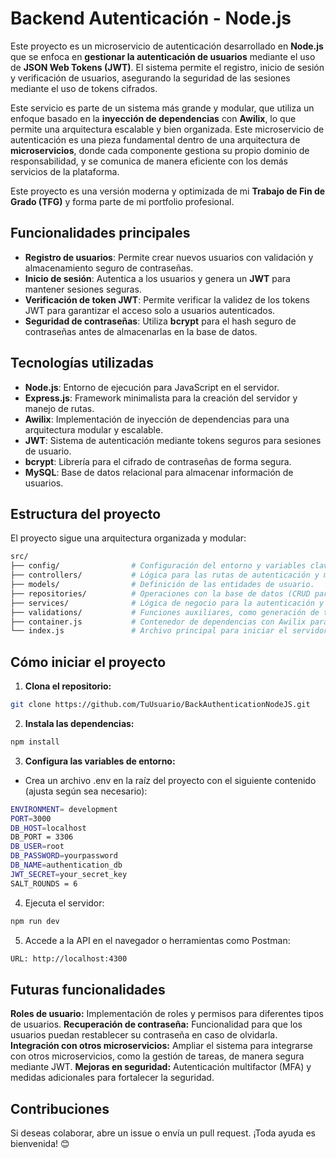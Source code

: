 # Backend Autenticación - Node.js

Este proyecto es un microservicio de autenticación desarrollado en **Node.js** que se enfoca en **gestionar la autenticación de usuarios** mediante el uso de **JSON Web Tokens (JWT)**. El sistema permite el registro, inicio de sesión y verificación de usuarios, asegurando la seguridad de las sesiones mediante el uso de tokens cifrados.

Este servicio es parte de un sistema más grande y modular, que utiliza un enfoque basado en la **inyección de dependencias** con **Awilix**, lo que permite una arquitectura escalable y bien organizada. Este microservicio de autenticación es una pieza fundamental dentro de una arquitectura de **microservicios**, donde cada componente gestiona su propio dominio de responsabilidad, y se comunica de manera eficiente con los demás servicios de la plataforma.

Este proyecto es una versión moderna y optimizada de mi **Trabajo de Fin de Grado (TFG)** y forma parte de mi portfolio profesional.


## Funcionalidades principales

- **Registro de usuarios**: Permite crear nuevos usuarios con validación y almacenamiento seguro de contraseñas.
- **Inicio de sesión**: Autentica a los usuarios y genera un **JWT** para mantener sesiones seguras.
- **Verificación de token JWT**: Permite verificar la validez de los tokens JWT para garantizar el acceso solo a usuarios autenticados.
- **Seguridad de contraseñas**: Utiliza **bcrypt** para el hash seguro de contraseñas antes de almacenarlas en la base de datos.


## Tecnologías utilizadas

- **Node.js**: Entorno de ejecución para JavaScript en el servidor.
- **Express.js**: Framework minimalista para la creación del servidor y manejo de rutas.
- **Awilix**: Implementación de inyección de dependencias para una arquitectura modular y escalable.
- **JWT**: Sistema de autenticación mediante tokens seguros para sesiones de usuario.
- **bcrypt**: Librería para el cifrado de contraseñas de forma segura.
- **MySQL**: Base de datos relacional para almacenar información de usuarios.


## Estructura del proyecto

El proyecto sigue una arquitectura organizada y modular:

```bash
src/
├── config/                # Configuración del entorno y variables clave.
├── controllers/           # Lógica para las rutas de autenticación y manejo de peticiones.
├── models/                # Definición de las entidades de usuario.
├── repositories/          # Operaciones con la base de datos (CRUD para usuarios).
├── services/              # Lógica de negocio para la autenticación y validación de usuarios.
├── validations/           # Funciones auxiliares, como generación de tokens y validación.
├── container.js           # Contenedor de dependencias con Awilix para facilitar la inyección.
└── index.js               # Archivo principal para iniciar el servidor y las rutas.
```


## Cómo iniciar el proyecto

1. **Clona el repositorio:**
```bash
git clone https://github.com/TuUsuario/BackAuthenticationNodeJS.git
```
2. **Instala las dependencias:**
```bash
npm install
```
3. **Configura las variables de entorno:**

- Crea un archivo .env en la raíz del proyecto con el siguiente contenido (ajusta según sea necesario):
```bash
ENVIRONMENT= development
PORT=3000
DB_HOST=localhost
DB_PORT = 3306
DB_USER=root
DB_PASSWORD=yourpassword
DB_NAME=authentication_db
JWT_SECRET=your_secret_key
SALT_ROUNDS = 6
```
4. Ejecuta el servidor:
```bash
npm run dev
```
5. Accede a la API en el navegador o herramientas como Postman:
```bash
URL: http://localhost:4300
```


## Futuras funcionalidades

**Roles de usuario:** Implementación de roles y permisos para diferentes tipos de usuarios.
**Recuperación de contraseña:** Funcionalidad para que los usuarios puedan restablecer su contraseña en caso de olvidarla.
**Integración con otros microservicios:** Ampliar el sistema para integrarse con otros microservicios, como la gestión de tareas, de manera segura mediante JWT.
**Mejoras en seguridad:** Autenticación multifactor (MFA) y medidas adicionales para fortalecer la seguridad.


## Contribuciones

Si deseas colaborar, abre un issue o envía un pull request. ¡Toda ayuda es bienvenida! 😊
